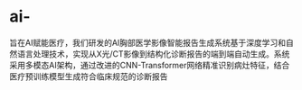 # ai-
旨在AI赋能医疗，我们研发的AI胸部医学影像智能报告生成系统基于深度学习和自然语言处理技术，实现从X光/CT影像到结构化诊断报告的端到端自动生成。系统采用多模态AI架构，通过改进的CNN-Transformer网络精准识别病灶特征，结合医疗预训练模型生成符合临床规范的诊断报告
